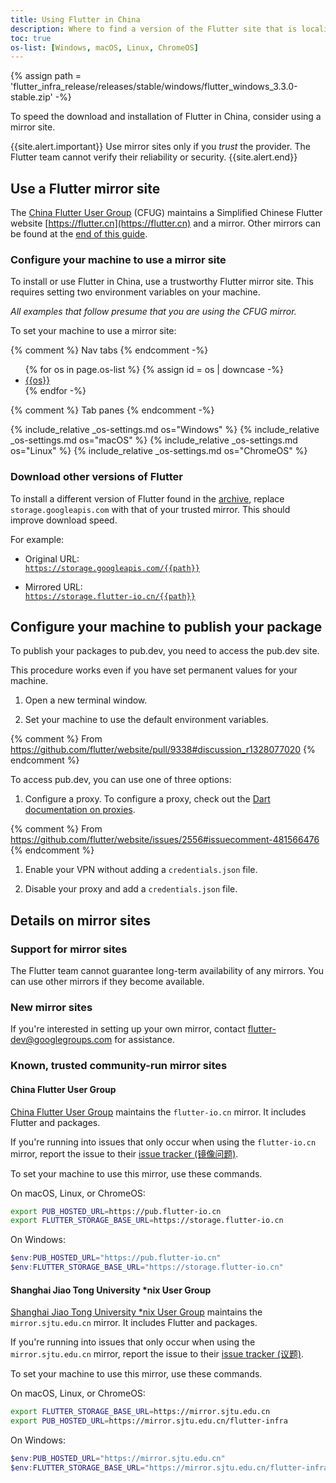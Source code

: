 ```yaml
---
title: Using Flutter in China
description: Where to find a version of the Flutter site that is localized to Simplified Chinese.
toc: true
os-list: [Windows, macOS, Linux, ChromeOS]
---
```


{% assign path = 'flutter_infra_release/releases/stable/windows/flutter_windows_3.3.0-stable.zip' -%}

To speed the download and installation of Flutter in China,
consider using a mirror site.

{{site.alert.important}}
  Use mirror sites only if you _trust_ the provider.
  The Flutter team cannot verify their reliability or security.
{{site.alert.end}}

## Use a Flutter mirror site

The [China Flutter User Group][] (CFUG) maintains a Simplified Chinese
Flutter website [https://flutter.cn](https://flutter.cn) and a mirror.
Other mirrors can be found at the [end of this guide](#known-trusted-community-run-mirror-sites).

### Configure your machine to use a mirror site

To install or use Flutter in China, use a trustworthy Flutter mirror site.
This requires setting two environment variables on your machine.

_All examples that follow presume that you are using the CFUG mirror._

To set your machine to use a mirror site:

{% comment %} Nav tabs {% endcomment -%}
<ul class="nav nav-tabs" id="china-os-tabs" role="tablist">
{% for os in page.os-list %}
{% assign id = os | downcase -%}
  <li class="nav-item">
    <a class="nav-link {%- if id == 'windows' %} active {% endif %}" id="{{id}}-tab" href="#{{id}}" role="tab" aria-controls="{{id}}" aria-selected="true">{{os}}</a>
  </li>
{% endfor -%}
</ul>

{% comment %} Tab panes {% endcomment -%}
<div class="tab-content">
{% include_relative _os-settings.md os="Windows" %}
{% include_relative _os-settings.md os="macOS" %}
{% include_relative _os-settings.md os="Linux" %}
{% include_relative _os-settings.md os="ChromeOS" %}
</div>

### Download other versions of Flutter

To install a different version of Flutter found in the
[archive]({{site.url}}/release/archive),
replace `storage.googleapis.com` with that of your trusted mirror.
This should improve download speed.

For example:

* Original URL:<br>
  [`https://storage.googleapis.com/{{path}}`](https://storage.googleapis.com/{{path}})

* Mirrored URL:<br>
  [`https://storage.flutter-io.cn/{{path}}`](https://storage.flutter-io.cn/{{path}})

## Configure your machine to publish your package

To publish your packages to pub.dev,
you need to access the pub.dev site.

This procedure works even if you have set permanent values for your machine.

1. Open a new terminal window.

1. Set your machine to use the default environment variables.

  {% comment %}
  From https://github.com/flutter/website/pull/9338#discussion_r1328077020
  {% endcomment %}

To access pub.dev, you can use one of three options:

1. Configure a proxy.
   To configure a proxy, check out the [Dart documentation on proxies][].

  {% comment %}
  From https://github.com/flutter/website/issues/2556#issuecomment-481566476
  {% endcomment %}

1. Enable your VPN without adding a `credentials.json` file.

1. Disable your proxy and add a `credentials.json` file.

[Dart documentation on proxies]: {{site.dart-site}}/tools/pub/troubleshoot#pub-get-fails-from-behind-a-corporate-firewall

## Details on mirror sites

### Support for mirror sites

The Flutter team cannot guarantee long-term availability of any mirrors.
You can use other mirrors if they become available.

### New mirror sites

If you're interested in setting up your own mirror,
contact [flutter-dev@googlegroups.com](mailto:flutter-dev@googlegroups.com)
for assistance.

### Known, trusted community-run mirror sites

#### China Flutter User Group

[China Flutter User Group][] maintains the `flutter-io.cn` mirror.
It includes Flutter and packages.

If you're running into issues that only occur when
using the `flutter-io.cn` mirror, report the issue to their
[issue tracker (镜像问题)]({{site.github}}/cfug/flutter.cn/issues/new/choose).

To set your machine to use this mirror, use these commands.

On macOS, Linux, or ChromeOS:

```bash
export PUB_HOSTED_URL=https://pub.flutter-io.cn
export FLUTTER_STORAGE_BASE_URL=https://storage.flutter-io.cn
```

On Windows:

```powershell
$env:PUB_HOSTED_URL="https://pub.flutter-io.cn"
$env:FLUTTER_STORAGE_BASE_URL="https://storage.flutter-io.cn"
```

#### Shanghai Jiao Tong University *nix User Group

[Shanghai Jiao Tong University *nix User Group][]
maintains the `mirror.sjtu.edu.cn` mirror.
It includes Flutter and packages.

If you're running into issues that only occur when
using the `mirror.sjtu.edu.cn` mirror, report the issue to their
[issue tracker (议题)](https://github.com/sjtug/mirror-requests).

To set your machine to use this mirror, use these commands.

On macOS, Linux, or ChromeOS:

```bash
export FLUTTER_STORAGE_BASE_URL=https://mirror.sjtu.edu.cn
export PUB_HOSTED_URL=https://mirror.sjtu.edu.cn/flutter-infra
```

On Windows:

```powershell
$env:PUB_HOSTED_URL="https://mirror.sjtu.edu.cn"
$env:FLUTTER_STORAGE_BASE_URL="https://mirror.sjtu.edu.cn/flutter-infra"
```

[China Flutter User Group]: https://github.com/cfug
[Shanghai Jiao Tong University *nix User Group]: https://github.com/sjtug
